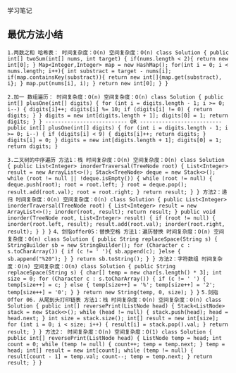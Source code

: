 学习笔记
## 最优方法小结
`
1.两数之和
    哈希表：
    时间复杂度：O(n)
    空间复杂度：O(n)
    class Solution {
        public int[] twoSum(int[] nums, int target) {
            if(nums.length < 2){
                return new int[0];
            }
           Map<Integer,Integer> map = new HashMap();
           for(int i = 0; i < nums.length; i++){
               int substract = target - nums[i];
               if(map.containsKey(substract)){
                   return new int[]{map.get(substract), i};
               }
               map.put(nums[i], i);
          }
          return new int[0];
       }
   }
`

`
2.加一
    数组遍历：
    时间复杂度：O(n)
    空间复杂度：O(n)
     class Solution {
        public int[] plusOne(int[] digits) {
          for (int i = digits.length - 1; i >= 0; i--) {
            digits[i]++;
            digits[i] %= 10;
            if (digits[i] != 0) {
                return digits;
            }
        }
        digits = new int[digits.length + 1];
        digits[0] = 1;
        return digits;
        }
    }
    --------------------------
    OR
    --------------------------
    public int[] plusOne(int[] digits) {
            for (int i = digits.length - 1; i >= 0; i--) {
                if (digits[i] < 9) {
                    digits[i]++;
                    return digits;
                }
                digits[i] = 0;
            }
            digits = new int[digits.length + 1];
            digits[0] = 1;
            return digits;
    }
`

`
3.二叉树的中序遍历
    方法1：栈
     时间复杂度：O(n)
     空间复杂度：O(n)
     class Solution {
          public List<Integer> inorderTraversal(TreeNode root) {
            List<Integer> result = new ArrayList<>();
            Stack<TreeNode> deque = new Stack<>();
            while (root != null || !deque.isEmpty()) {
                while (root != null) {
                    deque.push(root);
                    root = root.left;
                }
                root = deque.pop();
                result.add(root.val);
                root = root.right;
            }
            return result;
        }
    }
    方法2：递归
     时间复杂度：O(n)
     空间复杂度：O(n)
     class Solution {
        public List<Integer> inorderTraversal(TreeNode root) {
            List<Integer> result = new ArrayList<>();
            inorder(root, result);
            return result;
        }
        public void inorder(TreeNode root, List<Integer> result) {
            if (root != null) {
                inorder(root.left, result);
                result.add(root.val);
                inorder(root.right, result);
            }
        }
}
`
`
4、剑指offer05：替换空格
    方法1：遍历替换
     时间复杂度：O(n)
     空间复杂度：O(n)
     class Solution {
         public String replaceSpace(String s) {
            StringBuilder sb = new StringBuilder();
            for (Character c : s.toCharArray()) {
                if (c != ' '){
                    sb.append(c);
                }else {
                    sb.append("%20");
                }
            }
            return sb.toString();
        }
    }
   方法2：字符数组
    时间复杂度：O(n)
    空间复杂度：O(n)
    class Solution {
    public String replaceSpace(String s) {
        char[] temp = new char[s.length() * 3];
        int size = 0;
        for (Character c : s.toCharArray()) {
            if (c != ' ') {
                temp[size++] = c;
            } else {
                temp[size++] = '%';
                temp[size++] = '2';
                temp[size++] = '0';
            }
        }
        return new String(temp, 0, size);
    }
}
`
`
5.剑指 Offer 06. 从尾到头打印链表
    方法1：栈
     时间复杂度：O(n)
     空间复杂度：O(n)
     class Solution {
        public int[] reversePrint(ListNode head) {
            Stack<ListNode> stack = new Stack<>();
            while (head != null) {
                stack.push(head);
                head = head.next;
            }
            int size = stack.size();
            int[] result = new int[size];
            for (int i = 0; i < size; i++) {
                result[i] = stack.pop().val;
            }
            return result;
        }
    }
   方法2：
     时间复杂度：O(n)
     空间复杂度：O(1)
    class Solution {
        public int[] reversePrint(ListNode head) {
            ListNode temp = head;
            int count = 0;
            while (temp != null) {
                count++;
                temp = temp.next;
            }
            temp = head;
            int[] result = new int[count];
            while (temp != null) {
                result[count - 1] = temp.val;
                count--;
                temp = temp.next;
            }
            return result;
        }
    }
`